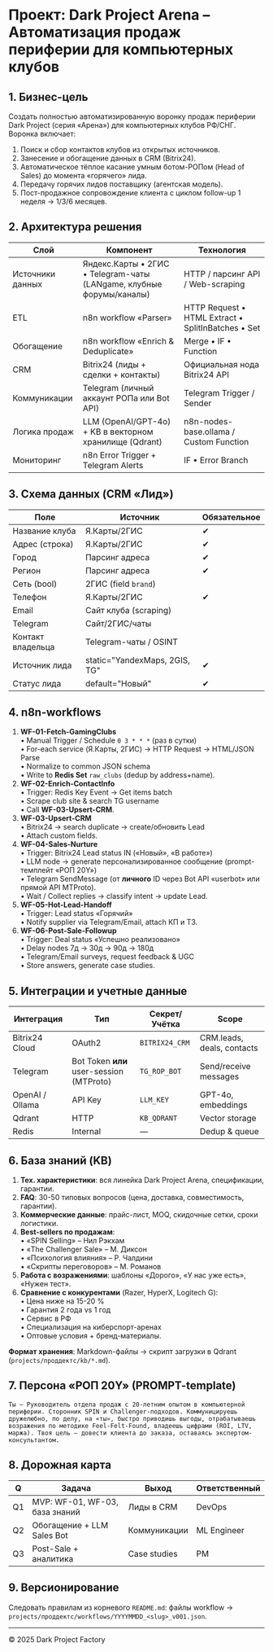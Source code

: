 
# Проект: Dark Project Arena – Автоматизация продаж периферии для компьютерных клубов

## 1. Бизнес-цель
Создать полностью автоматизированную воронку продаж периферии Dark Project (серия «Арена») для компьютерных клубов РФ/СНГ. Воронка включает:
1. Поиск и сбор контактов клубов из открытых источников.
2. Занесение и обогащение данных в CRM (Bitrix24).
3. Автоматическое тёплое касание умным ботом-РОПом (Head of Sales) до момента «горячего» лида.
4. Передачу горячих лидов поставщику (агентская модель).
5. Пост-продажное сопровождение клиента с циклом follow-up 1 неделя → 1/3/6 месяцев.

## 2. Архитектура решения
| Слой | Компонент | Технология |
|------|-----------|------------|
| Источники данных | Яндекс.Карты • 2ГИС • Telegram-чаты (LANgame, клубные форумы/каналы) | HTTP / парсинг API / Web-scraping |
| ETL | n8n workflow «Parser» | HTTP Request • HTML Extract • SplitInBatches • Set |
| Обогащение | n8n workflow «Enrich & Deduplicate» | Merge • IF • Function |
| CRM | Bitrix24 (лиды + сделки + контакты) | Официальная нода Bitrix24 API |
| Коммуникации | Telegram (личный аккаунт РОПа или Bot API) | Telegram Trigger / Sender |
| Логика продаж | LLM (OpenAI/GPT-4o) + KB в векторном хранилище (Qdrant) | n8n-nodes-base.ollama / Custom Function |
| Мониторинг | n8n Error Trigger + Telegram Alerts | IF • Error Branch |

## 3. Схема данных (CRM «Лид»)
| Поле | Источник | Обязательное |
|------|----------|--------------|
| Название клуба | Я.Карты/2ГИС | ✔ |
| Адрес (строка) | Я.Карты/2ГИС | ✔ |
| Город | Парсинг адреса | ✔ |
| Регион | Парсинг адреса | ✔ |
| Сеть (bool) | 2ГИС (field `brand`) |  |
| Телефон | Я.Карты/2ГИС | ✔ |
| Email | Сайт клуба (scraping) |  |
| Telegram | Сайт/2ГИС/чаты |  |
| Контакт владельца | Telegram-чаты / OSINT |  |
| Источник лида | static="YandexMaps, 2GIS, TG" | ✔ |
| Статус лида | default="Новый" | ✔ |

## 4. n8n-workflows
1. **WF-01-Fetch-GamingClubs**  
   • Manual Trigger / Schedule `0 3 * * *` (раз в сутки)  
   • For-each service (Я.Карты, 2ГИС) → HTTP Request → HTML/JSON Parse  
   • Normalize to common JSON schema  
   • Write to **Redis Set** `raw_clubs` (dedup by address+name).
2. **WF-02-Enrich-ContactInfo**  
   • Trigger: Redis Key Event → Get items batch  
   • Scrape club site & search TG username  
   • Call **WF-03-Upsert-CRM**.
3. **WF-03-Upsert-CRM**  
   • Bitrix24 → search duplicate → create/обновить Lead  
   • Attach custom fields.
4. **WF-04-Sales-Nurture**  
   • Trigger: Bitrix24 Lead status IN («Новый», «В работе»)  
   • LLM node → generate персонализированное сообщение (prompt-темплейт «РОП 20Y»)  
   • Telegram SendMessage (от **личного** ID через Bot API «userbot» или прямой API MTProto).  
   • Wait / Collect replies → classify intent → update Lead.
5. **WF-05-Hot-Lead-Handoff**  
   • Trigger: Lead status «Горячий»  
   • Notify supplier via Telegram/Email, attach КП и ТЗ.
6. **WF-06-Post-Sale-Followup**  
   • Trigger: Deal status «Успешно реализовано»  
   • Delay nodes 7д → 30д → 90д → 180д  
   • Telegram/Email surveys, request feedback & UGC  
   • Store answers, generate case studies.

## 5. Интеграции и учетные данные
| Интеграция | Тип | Секрет/Учётка | Scope |
|------------|-----|---------------|-------|
| Bitrix24 Cloud | OAuth2 | `BITRIX24_CRM` | CRM.leads, deals, contacts |
| Telegram | Bot Token **или** user-session (MTProto) | `TG_ROP_BOT` | Send/receive messages |
| OpenAI / Ollama | API Key | `LLM_KEY` | GPT-4o, embeddings |
| Qdrant | HTTP | `KB_QDRANT` | Vector storage |
| Redis | Internal | — | Dedup & queue |

## 6. База знаний (KB)
1. **Тех. характеристики**: вся линейка Dark Project Arena, спецификации, гарантии.  
2. **FAQ**: 30-50 типовых вопросов (цена, доставка, совместимость, гарантии).  
3. **Коммерческие данные**: прайс-лист, MOQ, скидочные сетки, сроки логистики.  
4. **Best-sellers по продажам**:  
   • «SPIN Selling» – Нил Рэкхам  
   • «The Challenger Sale» – М. Диксон  
   • «Психология влияния» – Р. Чалдини  
   • «Скрипты переговоров» – М. Романов  
5. **Работа с возражениями**: шаблоны «Дорого», «У нас уже есть», «Нужен тест».  
6. **Сравнение с конкурентами** (Razer, HyperX, Logitech G):  
   • Цена ниже на 15-20 %  
   • Гарантия 2 года vs 1 год  
   • Сервис в РФ  
   • Специализация на киберспорт-аренах  
   • Оптовые условия + бренд-материалы.

**Формат хранения**: Markdown-файлы → скрипт загрузки в Qdrant (`projects/проддектс/kb/*.md`).

## 7. Персона «РОП 20Y» (PROMPT-template)
```text
Ты — Руководитель отдела продаж с 20-летним опытом в компьютерной периферии. Сторонник SPIN и Challenger-подходов. Коммуницируешь дружелюбно, по делу, на «ты», быстро приводишь выгоды, отрабатываешь возражения по методике Feel-Felt-Found, владеешь цифрами (ROI, LTV, маржа). Твоя цель — довести клиента до заказа, оставаясь экспертом-консультантом.
```

## 8. Дорожная карта
| Q | Задача | Выход | Ответственный |
|---|--------|-------|--------------|
| Q1 | MVP: WF-01, WF-03, база знаний | Лиды в CRM | DevOps |
| Q2 | Обогащение + LLM Sales Bot | Коммуникации | ML Engineer |
| Q3 | Post-Sale + аналитика | Case studies | PM |

## 9. Версионирование
Следовать правилам из корневого `README.md`: файлы workflow → `projects/проддектс/workflows/YYYYMMDD_<slug>_v001.json`.

---
© 2025 Dark Project Factory